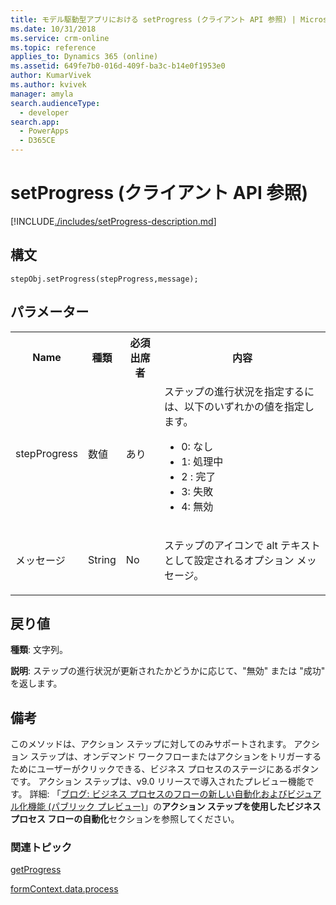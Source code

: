 ```yaml
---
title: モデル駆動型アプリにおける setProgress (クライアント API 参照) | MicrosoftDocs
ms.date: 10/31/2018
ms.service: crm-online
ms.topic: reference
applies_to: Dynamics 365 (online)
ms.assetid: 649fe7b0-016d-409f-ba3c-b14e0f1953e0
author: KumarVivek
ms.author: kvivek
manager: amyla
search.audienceType:
  - developer
search.app:
  - PowerApps
  - D365CE
---
```

# <a name="setprogress-client-api-reference"></a>setProgress (クライアント API 参照)



[!INCLUDE[./includes/setProgress-description.md](./includes/setProgress-description.md)]

## <a name="syntax"></a>構文

`stepObj.setProgress(stepProgress,message);`

## <a name="parameters"></a>パラメーター

<table style="width:100%">
<tr>
<th>Name</th>
<th>種類​​</th>
<th>必須出席者</th>
<th>内容</th>
</tr>
<tr>
<td>stepProgress</td>
<td>数値</td>
<td>あり</td>
<td>ステップの進行状況を指定するには、以下のいずれかの値を指定します。
<ul>
<li>0: なし</li>
<li>1: 処理中</li>
<li>2 : 完了</li>
<li>3: 失敗</li>
<li>4: 無効</li>
</ul>
</td>
</tr>
<tr>
<td>メッセージ</td>
<td>String</td>
<td>No</td>
<td><p>ステップのアイコンで alt テキストとして設定されるオプション メッセージ。</td>
</tr>
</table>


## <a name="return-value"></a>戻り値

**種類**: 文字列。 

**説明**: ステップの進行状況が更新されたかどうかに応じて、"無効" または "成功" を返します。

## <a name="remarks"></a>備考

このメソッドは、アクション ステップに対してのみサポートされます。 アクション ステップは、オンデマンド ワークフローまたはアクションをトリガーするためにユーザーがクリックできる、ビジネス プロセスのステージにあるボタンです。 アクション ステップは、v9.0 リリースで導入されたプレビュー機能です。 詳細: 「[ブログ: ビジネス プロセスのフローの新しい自動化およびビジュアル化機能 (パブリック プレビュー)](https://blogs.msdn.microsoft.com/crm/2017/10/25/new-automation-and-visualization-features-for-business-process-flows-public-preview/)」の**アクション ステップを使用したビジネス プロセス フローの自動化**セクションを参照してください。

### <a name="related-topics"></a>関連トピック

[getProgress](getprogress.md)
 
[formContext.data.process](../../formContext-data-process.md)

